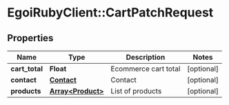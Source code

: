 # EgoiRubyClient::CartPatchRequest

## Properties
Name | Type | Description | Notes
------------ | ------------- | ------------- | -------------
**cart_total** | **Float** | Ecommerce cart total | [optional] 
**contact** | [**Contact**](.md) | Contact | [optional] 
**products** | [**Array&lt;Product&gt;**](Product.md) | List of products | [optional] 


